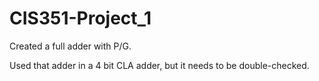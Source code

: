 # CIS351-Project_1

Created a full adder with P/G. 

Used that adder in a 4 bit CLA adder, but it needs to be double-checked.
